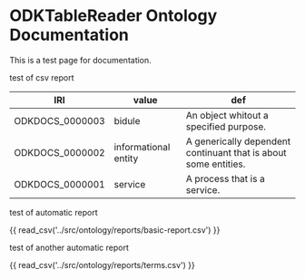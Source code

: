 # ODKTableReader Ontology Documentation

This is a test page for documentation.

test of csv report

|IRI            |value               |def                                                            |
|---------------|--------------------|---------------------------------------------------------------|
|ODKDOCS_0000003|bidule              |An object whitout a specified purpose.                         |
|ODKDOCS_0000002|informational entity|A generically dependent continuant that is about some entities.|
|ODKDOCS_0000001|service             |A process that is a service.                                   


test of automatic report

{{ read_csv('../src/ontology/reports/basic-report.csv') }}


test of another automatic report

{{ read_csv('../src/ontology/reports/terms.csv') }}